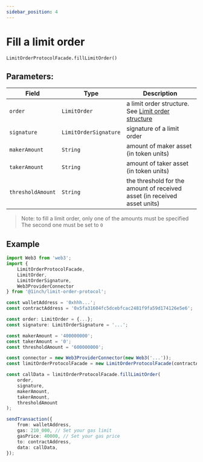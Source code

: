 ```yaml
---
sidebar_position: 4
---
```


# Fill a limit order

`LimitOrderProtocolFacade.fillLimitOrder()`

## Parameters:

| Field             | Type                  | Description                                                                      |
| ----------------- | --------------------- | -------------------------------------------------------------------------------- |
| `order`           | `LimitOrder`          | a limit order structure. See [Limit order structure](docs/limit-order-protocol/guide/limit-order-structure.mdguide/limit-order-structure.md) |
| `signature`       | `LimitOrderSignature` | signature of a limit order                                                       |
| `makerAmount`     | `String`              | amount of maker asset (in token units)                                           |
| `takerAmount`     | `String`              | amount of taker asset (in token units)                                           |
| `thresholdAmount` | `String`              | the threshold for the amount of received asset (in received asset units)         |

> Note: to fill a limit order, only one of the amounts must be specified  
> The second one must be set to `0`

## Example

```typescript
import Web3 from 'web3';
import {
    LimitOrderProtocolFacade,
    LimitOrder,
    LimitOrderSignature,
    Web3ProviderConnector
} from '@1inch/limit-order-protocol';

const walletAddress = '0xhhh...';
const contractAddress = '0x5fa31604fc5dcebfcac2481f9fa59d174126e5e6';

const order: LimitOrder = {...};
const signature: LimitOrderSignature = '...';

const makerAmount = '400000000';
const takerAmount = '0';
const thresholdAmount = '600000000';

const connector = new Web3ProviderConnector(new Web3('...'));
const limitOrderProtocolFacade = new LimitOrderProtocolFacade(contractAddress, connector);

const callData = limitOrderProtocolFacade.fillLimitOrder(
    order,
    signature,
    makerAmount,
    takerAmount,
    thresholdAmount
);

sendTransaction({
    from: walletAddress,
    gas: 210_000, // Set your gas limit
    gasPrice: 40000, // Set your gas price
    to: contractAddress,
    data: callData,
});
```

